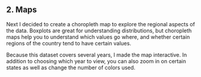 ## 2. Maps

Next I decided to create a choropleth map to explore the regional aspects of the data. Boxplots are great for understanding distributions, but choropleth maps help you to understand which values go where, and whether certain regions of the country tend to have certain values. 

Because this dataset covers several years, I made the map interactive. In addition to choosing which year to view, you can also zoom in on certain states as well as change the number of colors used.
